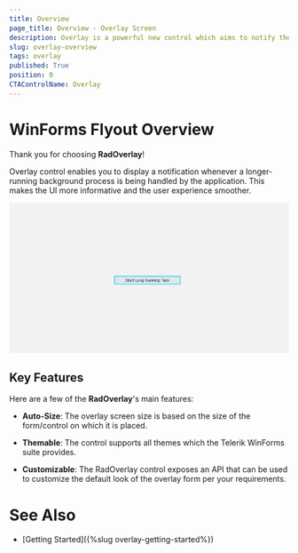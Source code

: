 ```yaml
---
title: Overview
page_title: Overview - Overlay Screen
description: Overlay is a powerful new control which aims to notify the end user for long running background operations.
slug: overlay-overview
tags: overlay
published: True
position: 0 
CTAControlName: Overlay
---
```


# WinForms Flyout Overview

Thank you for choosing __RadOverlay__!

Overlay control enables you to display a notification whenever a longer-running background process is being handled by the application. This makes the UI more informative and the user experience smoother.

![WinForms RadOverlay Overview](images/overlay-overview001.gif)

## Key Features

Here are a few of the **RadOverlay**'s main features:

* **Auto-Size**: The overlay screen size is based on the size of the form/control on which it is placed.

* **Themable**: The control supports all themes which the Telerik WinForms suite provides.

* **Customizable**: The RadOverlay control exposes an API that can be used to customize the default look of the overlay form per your requirements.
 
# See Also

* [Getting Started]({%slug overlay-getting-started%})

 
        
